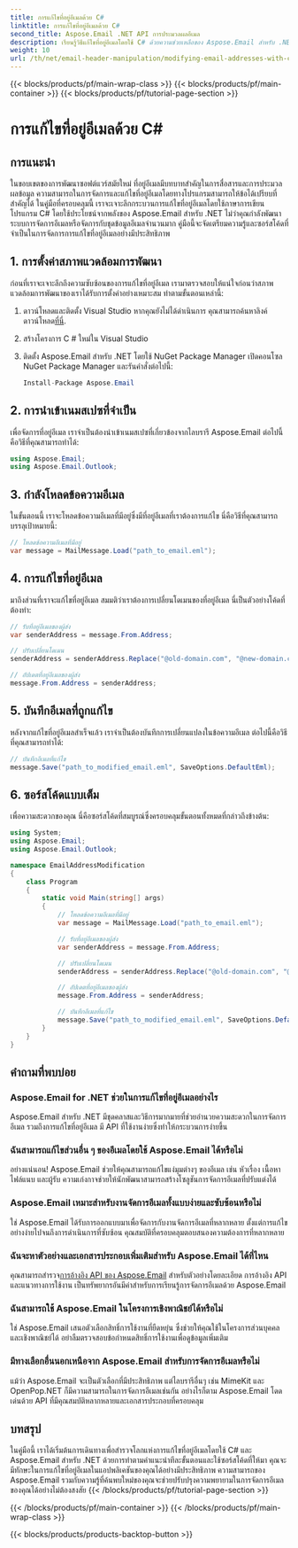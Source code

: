 ```yaml
---
title: การแก้ไขที่อยู่อีเมลด้วย C#
linktitle: การแก้ไขที่อยู่อีเมลด้วย C#
second_title: Aspose.Email .NET API การประมวลผลอีเมล
description: เรียนรู้วิธีแก้ไขที่อยู่อีเมลโดยใช้ C# ด้วยความช่วยเหลือของ Aspose.Email สำหรับ .NET ปฏิบัติตามคำแนะนำทีละขั้นตอนนี้เพื่อจัดการที่อยู่อีเมลอย่างมีประสิทธิภาพ
weight: 10
url: /th/net/email-header-manipulation/modifying-email-addresses-with-csharp/
---
```


{{< blocks/products/pf/main-wrap-class >}}
{{< blocks/products/pf/main-container >}}
{{< blocks/products/pf/tutorial-page-section >}}

# การแก้ไขที่อยู่อีเมลด้วย C#


## การแนะนำ

ในขอบเขตของการพัฒนาซอฟต์แวร์สมัยใหม่ ที่อยู่อีเมลมีบทบาทสำคัญในการสื่อสารและการประมวลผลข้อมูล ความสามารถในการจัดการและแก้ไขที่อยู่อีเมลโดยทางโปรแกรมสามารถให้ข้อได้เปรียบที่สำคัญได้ ในคู่มือที่ครอบคลุมนี้ เราจะเจาะลึกกระบวนการแก้ไขที่อยู่อีเมลโดยใช้ภาษาการเขียนโปรแกรม C# โดยใช้ประโยชน์จากพลังของ Aspose.Email สำหรับ .NET ไม่ว่าคุณกำลังพัฒนาระบบการจัดการอีเมลหรือจัดการกับชุดข้อมูลอีเมลจำนวนมาก คู่มือนี้จะจัดเตรียมความรู้และซอร์สโค้ดที่จำเป็นในการจัดการการแก้ไขที่อยู่อีเมลอย่างมีประสิทธิภาพ


## 1. การตั้งค่าสภาพแวดล้อมการพัฒนา

ก่อนที่เราจะเจาะลึกถึงความซับซ้อนของการแก้ไขที่อยู่อีเมล เรามาตรวจสอบให้แน่ใจก่อนว่าสภาพแวดล้อมการพัฒนาของเราได้รับการตั้งค่าอย่างเหมาะสม ทำตามขั้นตอนเหล่านี้:

1.  ดาวน์โหลดและติดตั้ง Visual Studio หากคุณยังไม่ได้ดำเนินการ คุณสามารถค้นหาลิงค์ดาวน์โหลด[ที่นี่](https://visualstudio.microsoft.com/downloads/).

2. สร้างโครงการ C # ใหม่ใน Visual Studio

3. ติดตั้ง Aspose.Email สำหรับ .NET โดยใช้ NuGet Package Manager เปิดคอนโซล NuGet Package Manager และรันคำสั่งต่อไปนี้:
   
   ```csharp
   Install-Package Aspose.Email
   ```

## 2. การนำเข้าเนมสเปซที่จำเป็น

เพื่อจัดการที่อยู่อีเมล เราจำเป็นต้องนำเข้าเนมสเปซที่เกี่ยวข้องจากไลบรารี Aspose.Email ต่อไปนี้คือวิธีที่คุณสามารถทำได้:

```csharp
using Aspose.Email;
using Aspose.Email.Outlook;
```

## 3. กำลังโหลดข้อความอีเมล

ในขั้นตอนนี้ เราจะโหลดข้อความอีเมลที่มีอยู่ซึ่งมีที่อยู่อีเมลที่เราต้องการแก้ไข นี่คือวิธีที่คุณสามารถบรรลุเป้าหมายนี้:

```csharp
// โหลดข้อความอีเมลที่มีอยู่
var message = MailMessage.Load("path_to_email.eml");
```

## 4. การแก้ไขที่อยู่อีเมล

มาถึงส่วนที่เราจะแก้ไขที่อยู่อีเมล สมมติว่าเราต้องการเปลี่ยนโดเมนของที่อยู่อีเมล นี่เป็นตัวอย่างโค้ดที่ต้องทำ:

```csharp
// รับที่อยู่อีเมลของผู้ส่ง
var senderAddress = message.From.Address;

// ปรับเปลี่ยนโดเมน
senderAddress = senderAddress.Replace("@old-domain.com", "@new-domain.com");

// อัปเดตที่อยู่อีเมลของผู้ส่ง
message.From.Address = senderAddress;
```

## 5. บันทึกอีเมลที่ถูกแก้ไข

หลังจากแก้ไขที่อยู่อีเมลสำเร็จแล้ว เราจำเป็นต้องบันทึกการเปลี่ยนแปลงในข้อความอีเมล ต่อไปนี้คือวิธีที่คุณสามารถทำได้:

```csharp
// บันทึกอีเมลที่แก้ไข
message.Save("path_to_modified_email.eml", SaveOptions.DefaultEml);
```

## 6. ซอร์สโค้ดแบบเต็ม

เพื่อความสะดวกของคุณ นี่คือซอร์สโค้ดที่สมบูรณ์ซึ่งครอบคลุมขั้นตอนทั้งหมดที่กล่าวถึงข้างต้น:

```csharp
using System;
using Aspose.Email;
using Aspose.Email.Outlook;

namespace EmailAddressModification
{
    class Program
    {
        static void Main(string[] args)
        {
            // โหลดข้อความอีเมลที่มีอยู่
            var message = MailMessage.Load("path_to_email.eml");

            // รับที่อยู่อีเมลของผู้ส่ง
            var senderAddress = message.From.Address;

            // ปรับเปลี่ยนโดเมน
            senderAddress = senderAddress.Replace("@old-domain.com", "@new-domain.com");

            // อัปเดตที่อยู่อีเมลของผู้ส่ง
            message.From.Address = senderAddress;

            // บันทึกอีเมลที่แก้ไข
            message.Save("path_to_modified_email.eml", SaveOptions.DefaultEml);
        }
    }
}
```

## คำถามที่พบบ่อย

### Aspose.Email for .NET ช่วยในการแก้ไขที่อยู่อีเมลอย่างไร

Aspose.Email สำหรับ .NET มีชุดคลาสและวิธีการมากมายที่ช่วยอำนวยความสะดวกในการจัดการอีเมล รวมถึงการแก้ไขที่อยู่อีเมล มี API ที่ใช้งานง่ายซึ่งทำให้กระบวนการง่ายขึ้น

### ฉันสามารถแก้ไขส่วนอื่น ๆ ของอีเมลโดยใช้ Aspose.Email ได้หรือไม่

อย่างแน่นอน! Aspose.Email ช่วยให้คุณสามารถแก้ไขแง่มุมต่างๆ ของอีเมล เช่น หัวเรื่อง เนื้อหา ไฟล์แนบ และผู้รับ ความเก่งกาจช่วยให้นักพัฒนาสามารถสร้างโซลูชันการจัดการอีเมลที่ปรับแต่งได้

### Aspose.Email เหมาะสำหรับงานจัดการอีเมลทั้งแบบง่ายและซับซ้อนหรือไม่

ใช่ Aspose.Email ได้รับการออกแบบมาเพื่อจัดการกับงานจัดการอีเมลที่หลากหลาย ตั้งแต่การแก้ไขอย่างง่ายไปจนถึงการดำเนินการที่ซับซ้อน คุณสมบัติที่ครอบคลุมตอบสนองความต้องการที่หลากหลาย

### ฉันจะหาตัวอย่างและเอกสารประกอบเพิ่มเติมสำหรับ Aspose.Email ได้ที่ไหน

คุณสามารถสำรวจ[การอ้างอิง API ของ Aspose.Email](https://reference.aspose.com/email/net/) สำหรับตัวอย่างโดยละเอียด การอ้างอิง API และแนวทางการใช้งาน เป็นทรัพยากรอันมีค่าสำหรับการเรียนรู้การจัดการอีเมลด้วย Aspose.Email

### ฉันสามารถใช้ Aspose.Email ในโครงการเชิงพาณิชย์ได้หรือไม่

ใช่ Aspose.Email เสนอตัวเลือกสิทธิ์การใช้งานที่ยืดหยุ่น ซึ่งช่วยให้คุณใช้ในโครงการส่วนบุคคลและเชิงพาณิชย์ได้ อย่าลืมตรวจสอบข้อกำหนดสิทธิ์การใช้งานเพื่อดูข้อมูลเพิ่มเติม

### มีทางเลือกอื่นนอกเหนือจาก Aspose.Email สำหรับการจัดการอีเมลหรือไม่

แม้ว่า Aspose.Email จะเป็นตัวเลือกที่มีประสิทธิภาพ แต่ไลบรารีอื่นๆ เช่น MimeKit และ OpenPop.NET ก็มีความสามารถในการจัดการอีเมลเช่นกัน อย่างไรก็ตาม Aspose.Email โดดเด่นด้วย API ที่มีคุณสมบัติหลากหลายและเอกสารประกอบที่ครอบคลุม

## บทสรุป

ในคู่มือนี้ เราได้เริ่มต้นการเดินทางเพื่อสำรวจโลกแห่งการแก้ไขที่อยู่อีเมลโดยใช้ C# และ Aspose.Email สำหรับ .NET ด้วยการทำตามคำแนะนำทีละขั้นตอนและใช้ซอร์สโค้ดที่ให้มา คุณจะมีทักษะในการแก้ไขที่อยู่อีเมลในแอปพลิเคชันของคุณได้อย่างมีประสิทธิภาพ ความสามารถของ Aspose.Email รวมกับความรู้ที่ค้นพบใหม่ของคุณจะช่วยปรับปรุงความพยายามในการจัดการอีเมลของคุณได้อย่างไม่ต้องสงสัย
{{< /blocks/products/pf/tutorial-page-section >}}

{{< /blocks/products/pf/main-container >}}
{{< /blocks/products/pf/main-wrap-class >}}

{{< blocks/products/products-backtop-button >}}
